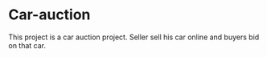 # Car-auction
This project is a car auction project. Seller sell his car online and buyers bid on that car.
